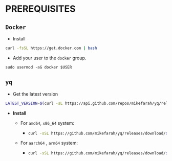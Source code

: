 # PREREQUISITES

## `Docker`

- Install 

```bash
curl -fsSL https://get.docker.com | bash
```

- Add your user to the `docker` group.

```
sudo usermod -aG docker $USER
```

## `yq`

- Get the latest version

```bash
LATEST_VERSION=$(curl -sL https://api.github.com/repos/mikefarah/yq/releases/latest | jq -r ".tag_name")
```

- **Install** 

  - For `amd64`, `x86_64` system:

    - ```bash
      curl -sSL https://github.com/mikefarah/yq/releases/download/${LATEST_VERSION}/yq_linux_amd64 -o /usr/bin/yq && chmod +x /usr/bin/yq
      ```

  - For `aarch64` , `arm64` system:
  
    - ```bash
      curl -sSL https://github.com/mikefarah/yq/releases/download/${LATEST_VERSION}/yq_linux_arm64 -o /usr/bin/yq && chmod +x /usr/bin/yq
      ```

